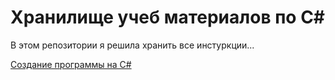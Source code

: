 Хранилище учеб материалов по C#
===============================

В этом репозитории я решила хранить все инстуркции...

[Создание программы на С#](созд_прогр_сш/Сoздание%20программы%20на%20C#.md)
